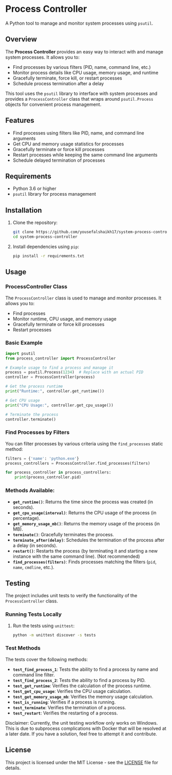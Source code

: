 # **Process Controller**

A Python tool to manage and monitor system processes using `psutil`.

## **Overview**
The **Process Controller** provides an easy way to interact with and manage system processes. It allows you to:
- Find processes by various filters (PID, name, command line, etc.)
- Monitor process details like CPU usage, memory usage, and runtime
- Gracefully terminate, force kill, or restart processes
- Schedule process termination after a delay

This tool uses the `psutil` library to interface with system processes and provides a `ProcessController` class that wraps around `psutil.Process` objects for convenient process management.

## **Features**
- Find processes using filters like PID, name, and command line arguments
- Get CPU and memory usage statistics for processes
- Gracefully terminate or force kill processes
- Restart processes while keeping the same command line arguments
- Schedule delayed termination of processes

## **Requirements**
- Python 3.6 or higher
- `psutil` library for process management

## **Installation**

1. Clone the repository:
   ```bash
   git clone https://github.com/yousefalshaikh17/system-process-controller.git
   cd system-process-controller
   ```

2. Install dependencies using `pip`:
   ```bash
   pip install -r requirements.txt
   ```

## **Usage**

### **ProcessController Class**

The `ProcessController` class is used to manage and monitor processes. It allows you to:
- Find processes
- Monitor runtime, CPU usage, and memory usage
- Gracefully terminate or force kill processes
- Restart processes

### **Basic Example**

```python
import psutil
from process_controller import ProcessController

# Example usage to find a process and manage it
process = psutil.Process(1234)  # Replace with an actual PID
controller = ProcessController(process)

# Get the process runtime
print("Runtime:", controller.get_runtime())

# Get CPU usage
print("CPU Usage:", controller.get_cpu_usage())

# Terminate the process
controller.terminate()
```

### **Find Processes by Filters**

You can filter processes by various criteria using the `find_processes` static method:

```python
filters = {'name': 'python.exe'}
process_controllers = ProcessController.find_processes(filters)

for process_controller in process_controllers:
    print(process_controller.pid)
```

### **Methods Available:**
- **`get_runtime()`**: Returns the time since the process was created (in seconds).
- **`get_cpu_usage(interval)`**: Returns the CPU usage of the process (in percentage).
- **`get_memory_usage_mb()`**: Returns the memory usage of the process (in MB).
- **`terminate()`**: Gracefully terminates the process.
- **`terminate_after(delay)`**: Schedules the termination of the process after a delay (in seconds).
- **`restart()`**: Restarts the process (by terminating it and starting a new instance with the same command line). (Not recommended)
- **`find_processes(filters)`**: Finds processes matching the filters (`pid`, `name`, `cmdline`, etc.).

## **Testing**

The project includes unit tests to verify the functionality of the `ProcessController` class.

### **Running Tests Locally**

1. Run the tests using `unittest`:

   ```bash
   python -m unittest discover -s tests
   ```

### **Test Methods**

The tests cover the following methods:
- **`test_find_process_1`**: Tests the ability to find a process by name and command line filter.
- **`test_find_process_2`**: Tests the ability to find a process by PID.
- **`test_get_runtime`**: Verifies the calculation of the process runtime.
- **`test_get_cpu_usage`**: Verifies the CPU usage calculation.
- **`test_get_memory_usage_mb`**: Verifies the memory usage calculation.
- **`test_is_running`**: Verifies if a process is running.
- **`test_terminate`**: Verifies the termination of a process.
- **`test_restart`**: Verifies the restarting of a process.

Disclaimer: Currently, the unit testing workflow only works on Windows. This is due to subprocess complications with Docker that will be resolved at a later date. If you have a solution, feel free to attempt it and contribute.

## **License**

This project is licensed under the MIT License - see the [LICENSE](LICENSE) file for details.
